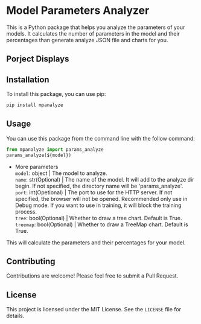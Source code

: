 # Model Parameters Analyzer

This is a Python package that helps you analyze the parameters of your models. It calculates the number of parameters in the model and their percentages than generate analyze JSON file and charts for you.

## Porject Displays

## Installation

To install this package, you can use pip:

```sh
pip install mpanalyze
```

## Usage

You can use this package from the command line with the follow command:

```python
from mpanalyze import params_analyze
params_analyze(${model})
```

* More parameters  
`model`: object | The model to analyze.  
`name`: str(Optional) | The name of the model. It will add to the analyze dir begin. If not specified, the directory name will be 'params_analyze'.  
`port`: int(Opetional) | The port to use for the HTTP server. If not specified, the browser will not be opened. Recommended only use in Debug mode. If you want to use in training, it will block the training process.  
`tree`: bool(Optional) | Whether to draw a tree chart. Default is True.  
`treemap`: bool(Optional) | Whether to draw a TreeMap chart. Default is True.  

This will calculate the parameters and their percentages for your model.  

## Contributing

Contributions are welcome! Please feel free to submit a Pull Request.

## License

This project is licensed under the MIT License. See the `LICENSE` file for details.
